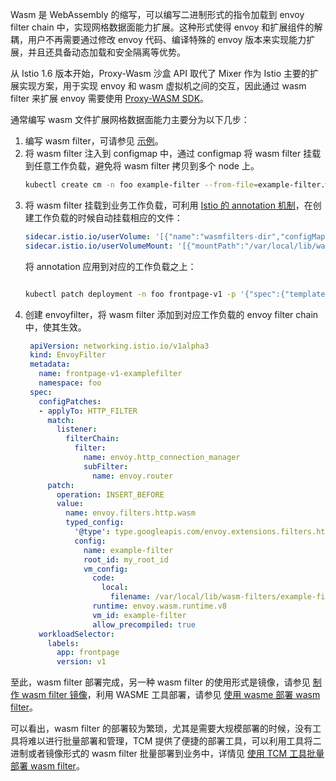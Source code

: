 Wasm 是 WebAssembly 的缩写，可以编写二进制形式的指令加载到 envoy filter chain 中，实现网格数据面能力扩展。这种形式使得 envoy 和扩展组件的解耦，用户不再需要通过修改 envoy 代码、编译特殊的 envoy 版本来实现能力扩展，并且还具备动态加载和安全隔离等优势。

从 Istio 1.6 版本开始，Proxy-Wasm 沙盒 API 取代了 Mixer 作为 Istio 主要的扩展实现方案，用于实现 envoy 和 wasm 虚拟机之间的交互，因此通过 wasm filter 来扩展 envoy 需要使用 [Proxy-WASM SDK](https://github.com/proxy-wasm/spec)。

通常编写 wasm 文件扩展网格数据面能力主要分为以下几步：

1. 编写 wasm filter，可请参见 [示例](https://github.com/envoyproxy/envoy-wasm/tree/19b9fd9a22e27fcadf61a06bf6aac03b735418e6/examples/wasm)。
2. 将 wasm filter 注入到 configmap 中，通过 configmap 将 wasm filter 挂载到任意工作负载，避免将 wasm filter 拷贝到多个 node 上。
   ```bash
   kubectl create cm -n foo example-filter --from-file=example-filter.wasm
   ```
3. 将 wasm filter 挂载到业务工作负载，可利用 [Istio 的 annotation 机制](https://istio.io/latest/docs/reference/config/annotations/)，在创建工作负载的时候自动挂载相应的文件：
   ```yaml
   sidecar.istio.io/userVolume: '[{"name":"wasmfilters-dir","configMap": {"name": "example-filter"}}]'
   sidecar.istio.io/userVolumeMount: '[{"mountPath":"/var/local/lib/wasm-filters","name":"wasmfilters-dir"}]'
   ```
   将 annotation 应用到对应的工作负载之上：
   ```bash
   
   kubectl patch deployment -n foo frontpage-v1 -p '{"spec":{"template":{"metadata":{"annotations":{"sidecar.istio.io/userVolume":"[{\"name\":\"wasmfilters-dir\",\"configMap\": {\"name\": \"example-filter\"}}]","sidecar.istio.io/userVolumeMount":"[{\"mountPath\":\"/var/local/lib/wasm-filters\",\"name\":\"wasmfilters-dir\"}]"}}}}}'
   ```
4. 创建 envoyfilter，将 wasm filter 添加到对应工作负载的 envoy filter chain 中，使其生效。
   ```yaml
    apiVersion: networking.istio.io/v1alpha3
    kind: EnvoyFilter
    metadata:
      name: frontpage-v1-examplefilter
      namespace: foo
    spec:
      configPatches:
      - applyTo: HTTP_FILTER
        match:
          listener:
            filterChain:
              filter:
                name: envoy.http_connection_manager
                subFilter:
                  name: envoy.router
        patch:
          operation: INSERT_BEFORE
          value:
            name: envoy.filters.http.wasm
            typed_config:
              '@type': type.googleapis.com/envoy.extensions.filters.http.wasm.v3.Wasm
              config:
                name: example-filter
                root_id: my_root_id
                vm_config:
                  code:
                    local:
                      filename: /var/local/lib/wasm-filters/example-filter.wasm
                  runtime: envoy.wasm.runtime.v8
                  vm_id: example-filter
                  allow_precompiled: true 
      workloadSelector:
        labels:
          app: frontpage
          version: v1

   ```



至此，wasm filter 部署完成，另一种 wasm filter 的使用形式是镜像，请参见 [制作 wasm filter 镜像](https://docs.solo.io/web-assembly-hub/latest/tutorial_code/getting_started/)，利用 WASME 工具部署，请参见 [使用 wasme 部署 wasm filter](https://docs.solo.io/web-assembly-hub/latest/tutorial_code/deploy_tutorials/deploying_with_istio/)。

可以看出，wasm filter 的部署较为繁琐，尤其是需要大规模部署的时候，没有工具将难以进行批量部署和管理，TCM 提供了便捷的部署工具，可以利用工具将二进制或者镜像形式的 wasm filter 批量部署到业务中，详情见 [使用 TCM 工具批量部署 wasm filter](https://cloud.tencent.com/document/product/1261/65362)。

